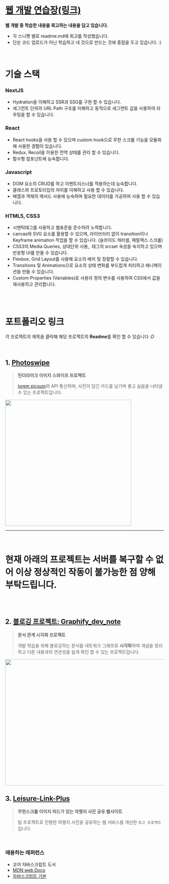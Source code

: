 

# [웹 개발 연습장(링크)](https://github.com/toa-web-dev/toa_web_notebook)

 **웹 개발 중 학습한 내용을 회고하는 내용을 담고 있습니다.**
 - 각 스니펫 별로 readme.md에 회고를 작성했습니다.
 - 단순 코드 업로드가 아닌 학습하고 내 것으로 만드는 것에 중점을 두고 있습니다. :)

<br/>


# 기술 스택
### NextJS 
- Hydration을 이해하고 SSR과 SSG를 구현 할 수 있습니다.
- 세그먼트 단위의 URL Path 구조를 이해하고 동적으로 세그먼트 값을 사용하여 라우팅을 할 수 있습니다.

### React
- React hooks을 사용 할 수 있으며 custom hook으로 무한 스크롤 기능을 모듈화해 사용한 경험이 있습니다.
- Redux, Recoil을 이용한 전역 상태를 관리 할 수 있습니다.
- 함수형 컴포넌트에 능숙합니다.

### Javascript
- DOM 요소의 CRUD를 하고 이벤트리스너를 적용하는데 능숙합니다.
- 클래스와 프로토타입의 차이를 이해하고 사용 할 수 있습니다.
- 배열과 객체의 메서드 사용에 능숙하며 필요한 데이터를 가공하여 사용 할 수 있습니다.

### HTML5, CSS3
-  시멘틱태그를 사용하고 웹표준을 준수하려 노력합니다.
- canvas와 SVG 요소를 활용할 수 있으며, 라이브러리 없이 transition이나 Keyframe animation 작업을 할 수 있습니다. (슬라이드 캐러셀, 패럴랙스 스크롤)
- CSS3의 Media Queries, 상대단위 사용, <img> 태그의 srcset 속성을 숙지하고 있으며 반응형 UI를 만들 수 있습니다.
- Flexbox, Grid Layout를 사용해 요소의 배치 및 정렬할 수 있습니다.
- Transitions 및 Animations으로 요소의 상태 변화를 부드럽게 처리하고 애니메이션을 만들 수 있습니다.
- Custom Properties (Variables)로 사용자 정의 변수를 사용하여 CSS에서 값을 재사용하고 관리합니다.





<br/>
<br/>


# 포트폴리오 링크
 각 프로젝트의 제목을 클릭해 해당 프로젝트의 **Readme**를 확인 할 수 있습니다 _:D_

<br/>
  
## 1. [Photoswipe](https://github.com/toa-web-dev/Photoswipe)

> **틴더라이크 이미지 스와이프 프로젝트** 
>
>  [lorem picsum](https://picsum.photos/)와 API 통신하며, 사진이 담긴 카드를 넘기며 좋고 싫음을 나타낼 수 있는 프로젝트입니다.
  <img src="https://github.com/toa-web-dev/toa-web-dev/assets/85207564/0800c402-fa58-46ee-a2da-0c15cf62c93e" width="400" height="400"/>


---

<br/>

#  현재 아래의 프로젝트는 서버를 복구할 수 없어 이상 정상적인 작동이 불가능한 점 양해 부탁드립니다.
<br/>
<br/>

## 2. [블로깅 프로젝트: Graphify_dev_note](https://github.com/toa-web-dev/Graphify_dev_note)

> **문서 관계 시각화 프로젝트**
>
> 개발 학습을 위해 블로깅하는 문서를 네트워크 그래프로 **시각화**하여 개념을 정리하고 다른 내용과의 연관성을 쉽게 확인 할 수 있는 프로젝트입니다.

<img src="https://github.com/toa-web-dev/toa-web-dev/assets/85207564/9157830b-1a96-484b-8347-e6f4b21445e7" width="800" height="400"/>

<br/>


## 3. [Leisure-Link-Plus](https://github.com/toa-web-dev/Leisure-Link-Plus)

> **무한스크롤 이미지 피드가 있는 여행지 사진 공유 웹사이트**
>
> 팀 프로젝트로 진행한 여행지 사진을 공유하는 웹 서비스를 개선한 `회고 프로젝트`입니다.

<br/>




### 애용하는 레퍼런스
- 코어 자바스크립트 도서
- [MDN web Docs](https://developer.mozilla.org/ko/)
- [자바스크립트 기본](https://ko.javascript.info/first-steps)


